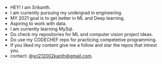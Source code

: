 - HEY! I am Srikanth.
- I am currently pursuing my undergrad in engineering.
- MY 2021 goal is to get better in ML and Deep learning.
- Aspiring to work with data.
- I am currently learning MySql.
- Do check my repositories for ML and computer vision project ideas.
- Do use my CODECHEF repo for practicing competetive programming.
- If you liked my content give me a follow and star the repos that intrest you. 
- contact: @sri212002kanth@gmail.com. 

<!---
srikanth2102/srikanth2102 is a ✨ special ✨ repository because its `README.md` (this file) appears on your GitHub profile.
You can click the Preview link to take a look at your changes.
--->
